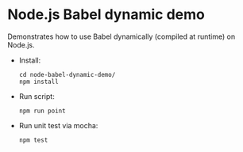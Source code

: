 # Node.js Babel dynamic demo

Demonstrates how to use Babel dynamically (compiled at runtime) on Node.js.

* Install:

    ```
    cd node-babel-dynamic-demo/
    npm install
    ```
 
* Run script:

    ```
    npm run point
    ```
    
* Run unit test via mocha:

    ```
    npm test
    ```
